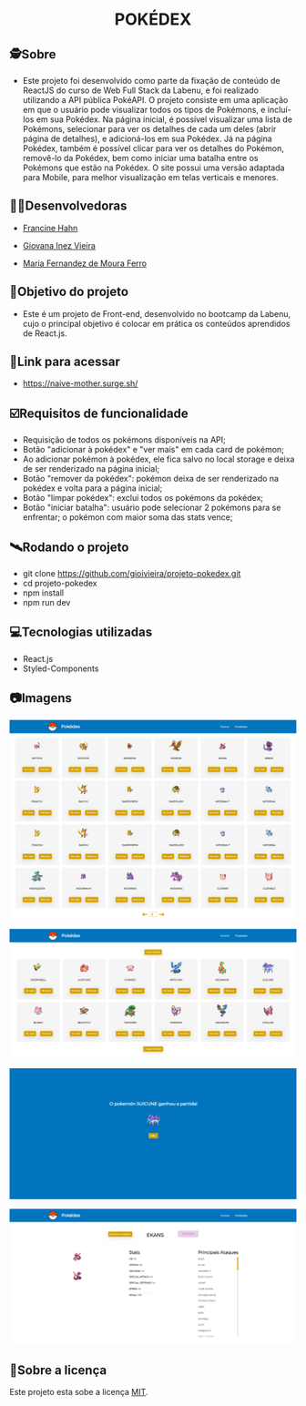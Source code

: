 <h1 align="center">POKÉDEX</h1>

##  🕵Sobre
- Este projeto foi desenvolvido como parte da fixação de conteúdo de ReactJS do curso de Web Full Stack da Labenu, e foi realizado utilizando a API pública PokéAPI. O projeto consiste em uma aplicação em que o usuário pode visualizar todos os tipos de Pokémons, e incluí-los em sua Pokédex. Na página inicial, é possível visualizar uma lista de Pokémons, selecionar para ver os detalhes de cada um deles (abrir página de detalhes), e adicioná-los em sua Pokédex. Já na página Pokédex, também é possível clicar para ver os detalhes do Pokémon, removê-lo da Pokédex, bem como iniciar uma batalha entre os Pokémons que estão na Pokédex. O site possui uma versão adaptada para Mobile, para melhor visualização em telas verticais e menores.

##  👩‍💻Desenvolvedoras
- <a href="https://github.com/francinehahn" target="_blank"><p>Francine Hahn</p></a>
- <a href="https://github.com/gioivieira" target="_blank"><p>Giovana Inez Vieira</p></a>
- <a href="https://github.com/mariafmf" target="_blank"><p>Maria Fernandez de Moura Ferro</p></a>

##  🎯Objetivo do projeto
- Este é um projeto de Front-end, desenvolvido no bootcamp da Labenu, cujo o principal objetivo é colocar em prática os conteúdos aprendidos de React.js.

## 🔗Link para acessar
- https://naive-mother.surge.sh/

## ☑️Requisitos de funcionalidade
- Requisição de todos os pokémons disponíveis na API;
- Botão "adicionar à pokédex" e "ver mais" em cada card de pokémon;
- Ao adicionar pokémon à pokédex, ele fica salvo no local storage e deixa de ser renderizado na página inicial;
- Botão "remover da pokédex": pokémon deixa de ser renderizado na pokédex e volta para a página inicial;
- Botão "limpar pokédex": exclui todos os pokémons da pokédex;
- Botão "iniciar batalha": usuário pode selecionar 2 pokémons para se enfrentar; o pokémon com maior soma das stats vence;

## 🛰Rodando o projeto

- git clone https://github.com/gioivieira/projeto-pokedex.git 
- cd projeto-pokedex 
- npm install
- npm run dev 

## 💻Tecnologias utilizadas
- React.js
- Styled-Components

## 📷Imagens
![print1](./src/img/print1.png)


![print2](./src/img/print2.png)


![print3](./src/img/print3.png)


![print4](./src/img/print4.png)

## 📝Sobre a licença

Este projeto esta sobe a licença [MIT](./LICENSE).

